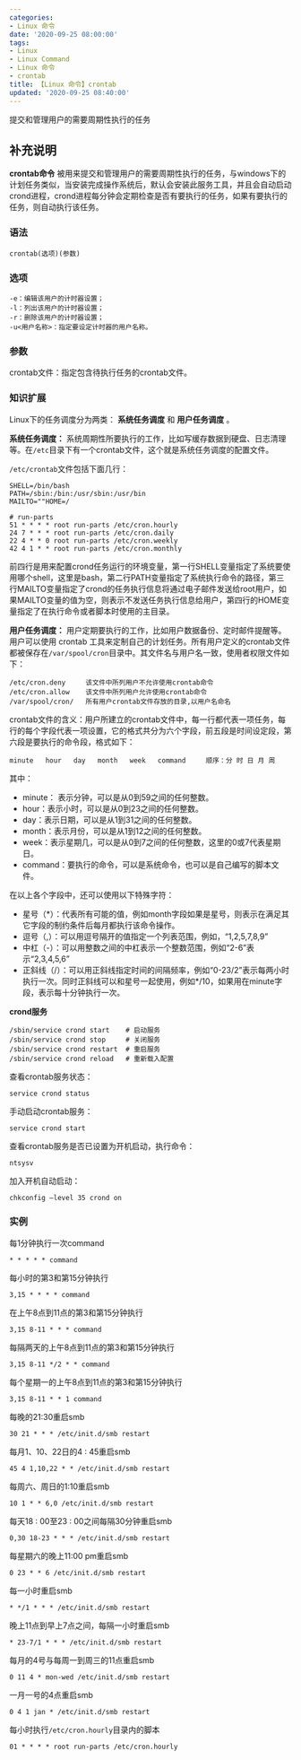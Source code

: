 ```yaml
---
categories:
- Linux 命令
date: '2020-09-25 08:00:00'
tags:
- Linux
- Linux Command
- Linux 命令
- crontab
title: 【Linux 命令】crontab
updated: '2020-09-25 08:40:00'
---
```


提交和管理用户的需要周期性执行的任务

## 补充说明

**crontab命令** 被用来提交和管理用户的需要周期性执行的任务，与windows下的计划任务类似，当安装完成操作系统后，默认会安装此服务工具，并且会自动启动crond进程，crond进程每分钟会定期检查是否有要执行的任务，如果有要执行的任务，则自动执行该任务。

###  语法

```shell
crontab(选项)(参数)
```

###  选项

```shell
-e：编辑该用户的计时器设置；
-l：列出该用户的计时器设置；
-r：删除该用户的计时器设置；
-u<用户名称>：指定要设定计时器的用户名称。
```

###  参数

crontab文件：指定包含待执行任务的crontab文件。

###  知识扩展

Linux下的任务调度分为两类： **系统任务调度** 和 **用户任务调度** 。

 **系统任务调度：** 系统周期性所要执行的工作，比如写缓存数据到硬盘、日志清理等。在`/etc`目录下有一个crontab文件，这个就是系统任务调度的配置文件。

`/etc/crontab`文件包括下面几行：

```shell
SHELL=/bin/bash
PATH=/sbin:/bin:/usr/sbin:/usr/bin
MAILTO=""HOME=/

# run-parts
51 * * * * root run-parts /etc/cron.hourly
24 7 * * * root run-parts /etc/cron.daily
22 4 * * 0 root run-parts /etc/cron.weekly
42 4 1 * * root run-parts /etc/cron.monthly
```

前四行是用来配置crond任务运行的环境变量，第一行SHELL变量指定了系统要使用哪个shell，这里是bash，第二行PATH变量指定了系统执行命令的路径，第三行MAILTO变量指定了crond的任务执行信息将通过电子邮件发送给root用户，如果MAILTO变量的值为空，则表示不发送任务执行信息给用户，第四行的HOME变量指定了在执行命令或者脚本时使用的主目录。

 **用户任务调度：** 用户定期要执行的工作，比如用户数据备份、定时邮件提醒等。用户可以使用 crontab 工具来定制自己的计划任务。所有用户定义的crontab文件都被保存在`/var/spool/cron`目录中。其文件名与用户名一致，使用者权限文件如下：

```shell
/etc/cron.deny     该文件中所列用户不允许使用crontab命令
/etc/cron.allow    该文件中所列用户允许使用crontab命令
/var/spool/cron/   所有用户crontab文件存放的目录,以用户名命名
```

crontab文件的含义：用户所建立的crontab文件中，每一行都代表一项任务，每行的每个字段代表一项设置，它的格式共分为六个字段，前五段是时间设定段，第六段是要执行的命令段，格式如下：

```shell
minute   hour   day   month   week   command     顺序：分 时 日 月 周
```

其中：

*   minute： 表示分钟，可以是从0到59之间的任何整数。
*   hour：表示小时，可以是从0到23之间的任何整数。
*   day：表示日期，可以是从1到31之间的任何整数。
*   month：表示月份，可以是从1到12之间的任何整数。
*   week：表示星期几，可以是从0到7之间的任何整数，这里的0或7代表星期日。
*   command：要执行的命令，可以是系统命令，也可以是自己编写的脚本文件。

在以上各个字段中，还可以使用以下特殊字符：

*   星号（*）：代表所有可能的值，例如month字段如果是星号，则表示在满足其它字段的制约条件后每月都执行该命令操作。
*   逗号（,）：可以用逗号隔开的值指定一个列表范围，例如，“1,2,5,7,8,9”
*   中杠（-）：可以用整数之间的中杠表示一个整数范围，例如“2-6”表示“2,3,4,5,6”
*   正斜线（/）：可以用正斜线指定时间的间隔频率，例如“0-23/2”表示每两小时执行一次。同时正斜线可以和星号一起使用，例如*/10，如果用在minute字段，表示每十分钟执行一次。

**crond服务** 

```shell
/sbin/service crond start    # 启动服务
/sbin/service crond stop     # 关闭服务
/sbin/service crond restart  # 重启服务
/sbin/service crond reload   # 重新载入配置
```

查看crontab服务状态：

```shell
service crond status
```

手动启动crontab服务：

```shell
service crond start
```

查看crontab服务是否已设置为开机启动，执行命令：

```shell
ntsysv
```

加入开机自动启动：

```shell
chkconfig –level 35 crond on
```

###  实例

每1分钟执行一次command

```shell
* * * * * command
```

每小时的第3和第15分钟执行

```shell
3,15 * * * * command
```

在上午8点到11点的第3和第15分钟执行

```shell
3,15 8-11 * * * command
```

每隔两天的上午8点到11点的第3和第15分钟执行

```shell
3,15 8-11 */2 * * command
```

每个星期一的上午8点到11点的第3和第15分钟执行

```shell
3,15 8-11 * * 1 command
```

每晚的21:30重启smb 

```shell
30 21 * * * /etc/init.d/smb restart
```

每月1、10、22日的4 : 45重启smb 

```shell
45 4 1,10,22 * * /etc/init.d/smb restart
```

每周六、周日的1:10重启smb

```shell
10 1 * * 6,0 /etc/init.d/smb restart
```

每天18 : 00至23 : 00之间每隔30分钟重启smb 

```shell
0,30 18-23 * * * /etc/init.d/smb restart
```

每星期六的晚上11:00 pm重启smb 

```shell
0 23 * * 6 /etc/init.d/smb restart
```

每一小时重启smb 

```shell
* */1 * * * /etc/init.d/smb restart
```

晚上11点到早上7点之间，每隔一小时重启smb

```shell
* 23-7/1 * * * /etc/init.d/smb restart
```

每月的4号与每周一到周三的11点重启smb 

```shell
0 11 4 * mon-wed /etc/init.d/smb restart
```

一月一号的4点重启smb

```shell
0 4 1 jan * /etc/init.d/smb restart
```

每小时执行`/etc/cron.hourly`目录内的脚本

```shell
01 * * * * root run-parts /etc/cron.hourly
```


